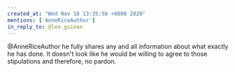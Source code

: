 ```yaml
---
created_at: "Wed Nov 18 13:35:56 +0000 2020"
mentions: ['AnneRiceAuthor']
in_reply_to: @leo_guinan
---
```


@AnneRiceAuthor he fully shares any and all information about what exactly he has done. It doesn't look like he would be willing to agree to those stipulations and therefore, no pardon.